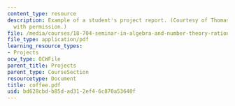 ```yaml
---
content_type: resource
description: Example of a student's project report. (Courtesy of Thomas Coffee. Used
  with permission.)
file: /media/courses/18-704-seminar-in-algebra-and-number-theory-rational-points-on-elliptic-curves-fall-2004/bd628cbdb85dad312ef46c870a53640f_coffee.pdf
file_type: application/pdf
learning_resource_types:
- Projects
ocw_type: OCWFile
parent_title: Projects
parent_type: CourseSection
resourcetype: Document
title: coffee.pdf
uid: bd628cbd-b85d-ad31-2ef4-6c870a53640f
---
```

